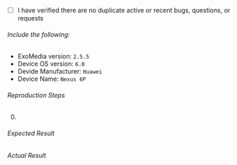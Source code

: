 - [ ] I have verified there are no duplicate active or recent bugs, questions, or requests

###### Include the following:
 - ExoMedia version: `2.5.5`
 - Device OS version: `6.0`
 - Devide Manufacturer: `Huawei`
 - Device Name: `Nexus 6P`
 
###### Reproduction Steps
 0.  

###### Expected Result

###### Actual Result
